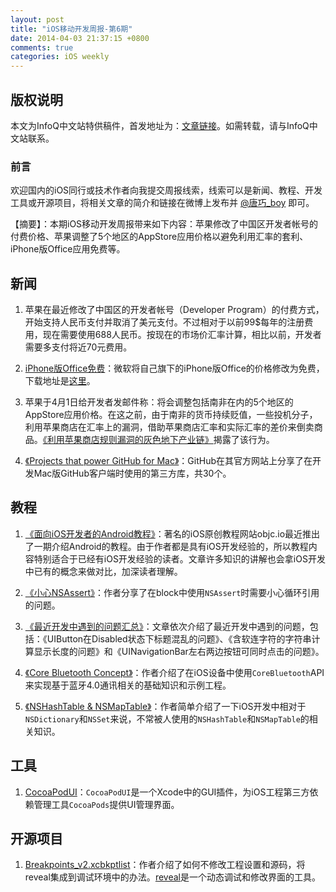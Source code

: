 ```yaml
---
layout: post
title: "iOS移动开发周报-第6期"
date: 2014-04-03 21:37:15 +0800
comments: true
categories: iOS weekly
---
```



## 版权说明

本文为InfoQ中文站特供稿件，首发地址为：[文章链接](http://www.infoq.com/cn/news/2014/04/apple-change-account-price)。如需转载，请与InfoQ中文站联系。

### 前言

欢迎国内的iOS同行或技术作者向我提交周报线索，线索可以是新闻、教程、开发工具或开源项目，将相关文章的简介和链接在微博上发布并 [@唐巧_boy](http://weibo.com/tangqiaoboy) 即可。

【摘要】：本期iOS移动开发周报带来如下内容：苹果修改了中国区开发者帐号的付费价格、苹果调整了5个地区的AppStore应用价格以避免利用汇率的套利、iPhone版Office应用免费等。

## 新闻

 1. 苹果在最近修改了中国区的开发者帐号（Developer Program）的付费方式，开始支持人民币支付并取消了美元支付。不过相对于以前99$每年的注册费用，现在需要使用688人民币。按现在的市场价汇率计算，相比以前，开发者需要多支付将近70元费用。
 
 1. [iPhone版Office免费](http://iosdevelopertips.com/app-store/microsoft-office-mobile-iphone-now-free.html)：微软将自己旗下的iPhone版Office的价格修改为免费，下载地址是[这里](https://itunes.apple.com/cn/app/microsoft-office-mobile/id541164041?mt=8)。
 
 1. 苹果于4月1日给开发者发邮件称：将会调整包括南非在内的5个地区的AppStore应用价格。在这之前，由于南非的货币持续贬值，一些投机分子，利用苹果商店在汇率上的漏洞，借助苹果商店汇率和实际汇率的差价来倒卖商品。[《利用苹果商店规则漏洞的灰色地下产业链》](http://daily.zhihu.com/story/3350426)揭露了该行为。
 
 1. [《Projects that power GitHub for Mac》](https://github.com/showcases/projects-that-power-github-for-mac)：GitHub在其官方网站上分享了在开发Mac版GitHub客户端时使用的第三方库，共30个。

## 教程

 1. [《面向iOS开发者的Android教程》](http://www.objc.io/issue-11/)：著名的iOS原创教程网站objc.io最近推出了一期介绍Android的教程。由于作者都是具有iOS开发经验的，所以教程内容特别适合于已经有iOS开发经验的读者。文章许多知识的讲解也会拿iOS开发中已有的概念来做对比，加深读者理解。

 1. [《小心NSAssert》](http://billwang1990.github.io/blog/2014/03/26/nsassert-vc-nscassert/)：作者分享了在block中使用`NSAssert`时需要小心循环引用的问题。
 
 1. [《最近开发中遇到的问题汇总》](http://blog.xcodev.com/archives/issus-2014-4-2/)：文章依次介绍了最近开发中遇到的问题，包括：《UIButton在Disabled状态下标题混乱的问题》、《含软连字符的字符串计算显示长度的问题》和《UINavigationBar左右两边按钮可同时点击的问题》。

 1. [《Core Bluetooth Concept》](http://studentdeng.github.io/blog/2014/03/22/corebluetooth/)：作者介绍了在iOS设备中使用`CoreBluetooth`API来实现基于蓝牙4.0通讯相关的基础知识和示例工程。
 
 1. [《NSHashTable & NSMapTable》](http://billwang1990.github.io/blog/2014/03/31/nshashtable-and-nsmaptable/)：作者简单介绍了一下iOS开发中相对于`NSDictionary`和`NSSet`来说，不常被人使用的`NSHashTable`和`NSMapTable`的相关知识。
 
 
## 工具

 1. [CocoaPodUI](https://github.com/Galeas/CocoaPodUI)：`CocoaPodUI`是一个Xcode中的GUI插件，为iOS工程第三方依赖管理工具`CocoaPods`提供UI管理界面。
 
## 开源项目

 1. [Breakpoints_v2.xcbkptlist](https://gist.github.com/raven/8553761)：作者介绍了如何不修改工程设置和源码，将reveal集成到调试环境中的办法。[reveal](http://revealapp.com/)是一个动态调试和修改界面的工具。
 
 


